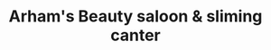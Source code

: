 ---
title: "Arham's Beauty saloon & sliming canter"
url: /karachi/arhams-beauty-saloon-and-sliming-canter/
shop: beauty
---